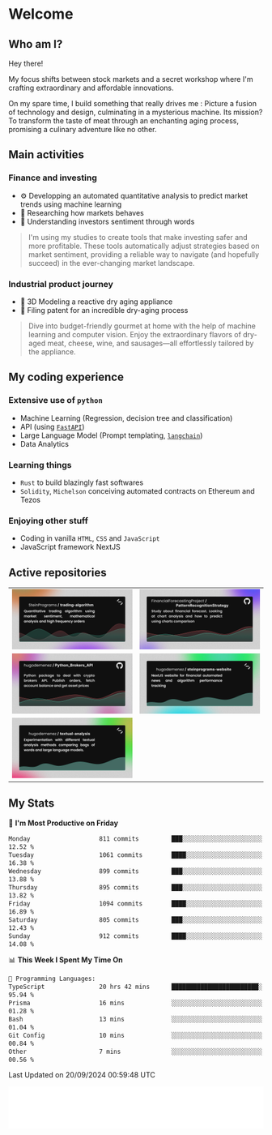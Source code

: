 # Welcome 

## Who am I?

Hey there! 

My focus shifts between stock markets and a secret workshop where I'm crafting extraordinary and affordable innovations. 



On my spare time, I build something that really drives me :
Picture a fusion of technology and design, culminating in a mysterious machine. 
Its mission? To transform the taste of meat through an enchanting aging process, promising a culinary adventure like no other.

## Main activities

### Finance and investing
* ⚙️ Developping an automated quantitative analysis to predict market trends using machine learning
* 📝 Researching how markets behaves
* 🧠 Understanding investors sentiment through words

> I'm using my studies to create tools that make investing safer and more profitable. These tools automatically adjust strategies based on market sentiment, providing a reliable way to navigate (and hopefully succeed) in the ever-changing market landscape.

### Industrial product journey
* 🚀 3D Modeling a reactive dry aging appliance
* 📎 Filing patent for an incredible dry-aging process

> Dive into budget-friendly gourmet at home with the help of machine learning and computer vision. Enjoy the extraordinary flavors of dry-aged meat, cheese, wine, and sausages—all effortlessly tailored by the appliance.

## My coding experience

### Extensive use of `python` 

* Machine Learning (Regression, decision tree and classification)
* API (using [`FastAPI`](https://fastapi.tiangolo.com))
* Large Language Model (Prompt templating, [`langchain`](https://python.langchain.com/docs/get_started/introduction))
* Data Analytics

### Learning things

* `Rust` to build blazingly fast softwares
* `Solidity`, `Michelson` conceiving automated contracts on Ethereum and Tezos

### Enjoying other stuff

* Coding in vanilla `HTML`, `CSS` and `JavaScript` 
* JavaScript framework NextJS
  
## Active repositories
|||
| ------------- | ------------- |
|[![Python Trading Algorithm](assets/base_python_architecture.png)](https://github.com/SteinPrograms/base-python-architecture)|[![Quantitative Prediction](assets/pattern_recognition_strategy.png)](https://github.com/FinancialForecastingProject/PatternRecognitionStrategy.git)|
|[![Broker SDK](assets/python_brokers_api.png)](https://github.com/hugodemenez/Python_Brokers_API)|[![NextJS Website](assets/steinprograms-website.png)](https://github.com/hugodemenez/steinprograms-website)|
|[![Textual](assets/textual-analysis.png)](https://github.com/hugodemenez/textual-analysis)||


## My Stats

<!--START_SECTION:waka-->
📅 **I'm Most Productive on Friday** 

```text
Monday                   811 commits         ███░░░░░░░░░░░░░░░░░░░░░░   12.52 % 
Tuesday                  1061 commits        ████░░░░░░░░░░░░░░░░░░░░░   16.38 % 
Wednesday                899 commits         ███░░░░░░░░░░░░░░░░░░░░░░   13.88 % 
Thursday                 895 commits         ███░░░░░░░░░░░░░░░░░░░░░░   13.82 % 
Friday                   1094 commits        ████░░░░░░░░░░░░░░░░░░░░░   16.89 % 
Saturday                 805 commits         ███░░░░░░░░░░░░░░░░░░░░░░   12.43 % 
Sunday                   912 commits         ████░░░░░░░░░░░░░░░░░░░░░   14.08 % 
```


📊 **This Week I Spent My Time On** 

```text
💬 Programming Languages: 
TypeScript               20 hrs 42 mins      ████████████████████████░   95.94 % 
Prisma                   16 mins             ░░░░░░░░░░░░░░░░░░░░░░░░░   01.28 % 
Bash                     13 mins             ░░░░░░░░░░░░░░░░░░░░░░░░░   01.04 % 
Git Config               10 mins             ░░░░░░░░░░░░░░░░░░░░░░░░░   00.84 % 
Other                    7 mins              ░░░░░░░░░░░░░░░░░░░░░░░░░   00.56 % 
```


 Last Updated on 20/09/2024 00:59:48 UTC
<!--END_SECTION:waka-->

![Coding metrics](metrics.plugin.wakatime.svg)
